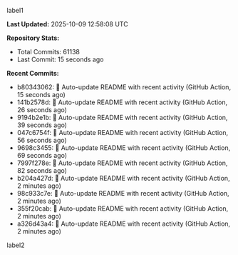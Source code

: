 
label1 
<!-- ACTIVITY_START -->
**Last Updated:** 2025-10-09 12:58:08 UTC

**Repository Stats:**
- Total Commits: 61138
- Last Commit: 15 seconds ago

**Recent Commits:**
- b80343062: 🤖 Auto-update README with recent activity (GitHub Action, 15 seconds ago)
- 141b2578d: 🤖 Auto-update README with recent activity (GitHub Action, 26 seconds ago)
- 9194b2e1b: 🤖 Auto-update README with recent activity (GitHub Action, 39 seconds ago)
- 047c6754f: 🤖 Auto-update README with recent activity (GitHub Action, 56 seconds ago)
- 9698c3455: 🤖 Auto-update README with recent activity (GitHub Action, 69 seconds ago)
- 7997f278e: 🤖 Auto-update README with recent activity (GitHub Action, 82 seconds ago)
- b204a427d: 🤖 Auto-update README with recent activity (GitHub Action, 2 minutes ago)
- 98c933c7e: 🤖 Auto-update README with recent activity (GitHub Action, 2 minutes ago)
- 355f20cab: 🤖 Auto-update README with recent activity (GitHub Action, 2 minutes ago)
- a326d43a4: 🤖 Auto-update README with recent activity (GitHub Action, 2 minutes ago)
<!-- ACTIVITY_END -->

label2
